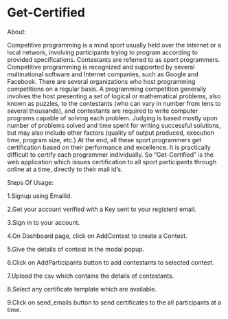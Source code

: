# Get-Certified

About:

Competitive programming is a mind sport usually held over the Internet or a local network, involving participants trying to program according to provided specifications. Contestants are referred to as sport programmers. Competitive programming is recognized and supported by several multinational software and Internet companies, such as Google and Facebook. There are several organizations who host programming competitions on a regular basis. A programming competition generally involves the host presenting a set of logical or mathematical problems, also known as puzzles, to the contestants (who can vary in number from tens to several thousands), and contestants are required to write computer programs capable of solving each problem. Judging is based mostly upon number of problems solved and time spent for writing successful solutions, but may also include other factors (quality of output produced, execution time, program size, etc.) At the end, all these sport programmers get certification based on their performance and excellence. It is practically difficult to certify each programmer individually. So “Get-Certified” is the web application which issues certification to all sport participants through online at a time, directly to their mail id’s.

Steps Of Usage:

1.Signup using Emailid.

2.Get your account verified with a Key sent to your registerd email.

3.Sign in to your account.

4.On Dashboard page, click on AddContest to create a Contest.

5.Give the details of contest in the modal popup.

6.Click on AddParticipants button to add contestants to selected contest.

7.Upload the csv which contains the details of contestants.

8.Select any certificate template which are available.

9.Click on send_emails button to send certificates to the all participants at a time.

